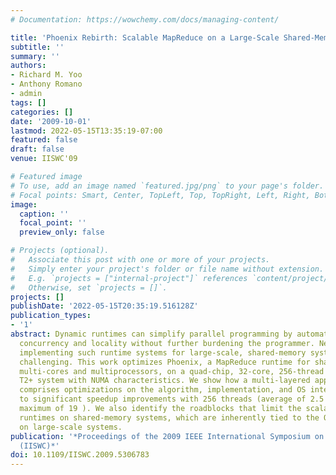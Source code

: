 ```yaml
---
# Documentation: https://wowchemy.com/docs/managing-content/

title: 'Phoenix Rebirth: Scalable MapReduce on a Large-Scale Shared-Memory System'
subtitle: ''
summary: ''
authors:
- Richard M. Yoo
- Anthony Romano
- admin
tags: []
categories: []
date: '2009-10-01'
lastmod: 2022-05-15T13:35:19-07:00
featured: false
draft: false
venue: IISWC'09

# Featured image
# To use, add an image named `featured.jpg/png` to your page's folder.
# Focal points: Smart, Center, TopLeft, Top, TopRight, Left, Right, BottomLeft, Bottom, BottomRight.
image:
  caption: ''
  focal_point: ''
  preview_only: false

# Projects (optional).
#   Associate this post with one or more of your projects.
#   Simply enter your project's folder or file name without extension.
#   E.g. `projects = ["internal-project"]` references `content/project/deep-learning/index.md`.
#   Otherwise, set `projects = []`.
projects: []
publishDate: '2022-05-15T20:35:19.516128Z'
publication_types:
- '1'
abstract: Dynamic runtimes can simplify parallel programming by automatically managing
  concurrency and locality without further burdening the programmer. Nevertheless,
  implementing such runtime systems for large-scale, shared-memory systems can be
  challenging. This work optimizes Phoenix, a MapReduce runtime for shared-memory
  multi-cores and multiprocessors, on a quad-chip, 32-core, 256-thread UltraSPARC
  T2+ system with NUMA characteristics. We show how a multi-layered approach that
  comprises optimizations on the algorithm, implementation, and OS interaction leads
  to significant speedup improvements with 256 threads (average of 2.5 higher speedup,
  maximum of 19 ). We also identify the roadblocks that limit the scalability of parallel
  runtimes on shared-memory systems, which are inherently tied to the OS scalability
  on large-scale systems.
publication: '*Proceedings of the 2009 IEEE International Symposium on Workload Characterization
  (IISWC)*'
doi: 10.1109/IISWC.2009.5306783
---
```

